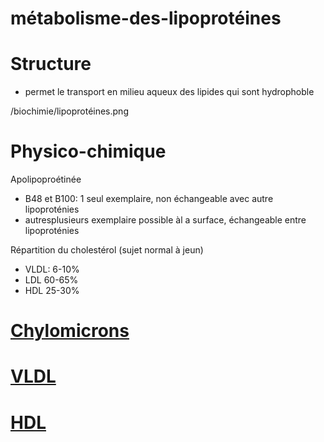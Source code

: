 # métabolisme-des-lipoprotéines




# Structure


- permet le transport en milieu aqueux des lipides qui sont hydrophoble
 
/biochimie/lipoprotéines.png
  


# Physico-chimique


Apolipoproétinée 

- B48 et B100: 1 seul exemplaire, non échangeable avec autre lipoproténies 
- autresplusieurs exemplaire possible àl a surface, échangeable entre lipoproténies 

Répartition du cholestérol (sujet normal à jeun) 

- VLDL: 6-10% 
- LDL 60-65% 
- HDL 25-30% 


# [Chylomicrons](#chylomicronsnorgmd)



# [VLDL](#vldlnorgmd)



# [HDL](#hdlnorgmd)

